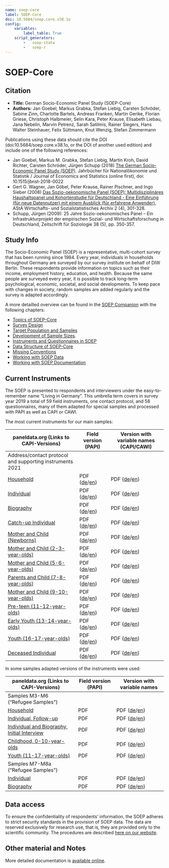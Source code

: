 ```yaml
---
name: soep-core
label: SOEP-Core
doi: 10.5684/soep.core.v38.1o
config:
    variables:
        label_table: True
    script_generators:
        -   soep-stata
        -   soep-r
---
```


# SOEP-Core

## Citation

* **Title:** German Socio-Economic Panel Study (SOEP-Core)
* **Authors:** Jan Goebel, Markus Grabka, Stefan Liebig, Carsten Schröder, Sabine Zinn, Charlotte Bartels, Andreas Franken, Martin Gerike, Florian Griese, Christoph Halbmeier, Selin Kara, Peter Krause, Elisabeth Liebau, Jana Nebelin, Marvin Petrenz, Sarah Satilmis, Rainer Siegers, Hans Walter Steinhauer, Felix Süttmann, Knut Wenzig, Stefan Zimmermann 

Publications using these data should cite the DOI (doi:10.5684/soep.core.v38.1o, or the DOI of another used edition) and include one of the following references:

* Jan Goebel, Markus M. Grabka, Stefan Liebig, Martin Kroh, David Richter, Carsten Schröder, Jürgen Schupp (2018) [The German Socio-Economic Panel Study (SOEP)](https://doi.org/10.1515/jbnst-2018-0022). Jahrbücher für Nationalökonomie und Statistik / Journal of Economics and Statistics (online first), doi: 10.1515/jbnst-2018-0022
* Gert G. Wagner, Jan Göbel, Peter Krause, Rainer Pischner, and Ingo Sieber (2008) [Das Sozio-oekonomische Panel (SOEP): Multidisziplinäres Haushaltspanel und Kohortenstudie für Deutschland - Eine Einführung (für neue Datennutzer) mit einem Ausblick (für erfahrene Anwender)](https://doi.org/10.1007/s11943-008-0050-y), AStA Wirtschafts- und Sozialstatistisches Archiv 2 (4), 301-328.
* Schupp, Jürgen (2009): 25 Jahre Sozio-oekonomisches Panel – Ein Infrastrukturprojekt der empirischen Sozial- und Wirtschaftsforschung in Deutschland, Zeitschrift für Soziologie 38 (5), pp. 350-357.

## Study Info

The Socio-Economic Panel (SOEP) is a representative, multi-cohort survey that has been running since 1984. Every year, individuals in households throughout Germany are surveyed by our survey institute on behalf of DIW Berlin. These respondents provide information on topics such as their income, employment history, education, and health. Because the same people are surveyed every year, it is possible to track long-term psychological, economic, societal, and social developments. To keep pace with changes in society, random samples are added regularly and the survey is adapted accordingly.

A more detailled overview can be found in the [SOEP Companion](http://companion.soep.de/) with the following chapters:

* [Topics of SOEP-Core](http://companion.soep.de/Topics%20of%20SOEPcore/index.html)
* [Survey Design](http://companion.soep.de/Survey%20Design/)
* [Target Population and Samples](http://companion.soep.de/Target%20Population%20and%20Samples/)
* [Development of Sample Sizes](http://companion.soep.de/Target%20Population%20and%20Samples/Development%20of%20Sample%20Sizes.html).
* [Instruments and Questionnaires in SOEP](http://companion.soep.de/Survey%20Design/SOEP%20Questionnaires.html)
* [Data Structure of SOEP-Core](http://companion.soep.de/Data%20Structure%20of%20SOEPcore/index.html)
* [Missing Conventions](http://companion.soep.de/Data%20Structure%20of%20SOEPcore/Missing%20Conventions.html)
* [Working with SOEP Data](http://companion.soep.de/Working%20with%20SOEP%20Data/)
* [Working with SOEP Documentation](http://companion.soep.de/Working%20with%20SOEP%20Documentation/)

## Current Instruments

The SOEP is presented to respondents and interviewers under the easy-to-remember name “Living in Germany”. This umbrella term covers in survey year 2019 a total of 59 field instruments, one contact protocol, and 58 questionnaires, many of them adapted for special samples and processed with PAPI as well as CAPI or CAWI.

The most current instruments for our main samples: 

| paneldata.org (Links to CAPI-Versions)                        | Field version (PAPI)                                                                                                                                                                  | Version with variable names (CAPI/CAWI) |
| ------------------------------------------------------------- | ------------------------------------------------------------------------------------------------------------------------------------------------------------------------------------- | ---------------------------------- |
| Address/contact protocol and supporting instruments 2021      |                                                                                                                                                                                       |                                    |
| [Household](inst/soep-core-2021-hh2)                          | PDF ([de](https://www.diw.de/documents/publikationen/73/diw_01.c.866866.de/diw_ssp1194.pdf)/[en](https://www.diw.de/documents/publikationen/73/diw_01.c.866901.de/diw_ssp1206.pdf)) | PDF ([de](https://www.diw.de/documents/publikationen/73/diw_01.c.882383.de/diw_ssp1267.pdf)/[en](https://www.diw.de/documents/publikationen/73/diw_01.c.882642.de/diw_ssp1287.pdf))                                |
| [Individual](inst/soep-core-2021-pe2)                         | PDF ([de](https://www.diw.de/documents/publikationen/73/diw_01.c.866868.de/diw_ssp1195.pdf)/[en](https://www.diw.de/documents/publikationen/73/diw_01.c.866903.de/diw_ssp1207.pdf)) | PDF ([de](https://www.diw.de/documents/publikationen/73/diw_01.c.882549.de/diw_ssp1276.pdf)/[en](https://www.diw.de/documents/publikationen/73/diw_01.c.887212.de/diw_ssp1296.pdf))                                |
| [Biography](inst/soep-core-2021-ll2)                          | PDF ([de](https://www.diw.de/documents/publikationen/73/diw_01.c.866870.de/diw_ssp1196.pdf)/[en](https://www.diw.de/documents/publikationen/73/diw_01.c.866905.de/diw_ssp1208.pdf)) | PDF ([de](https://www.diw.de/documents/publikationen/73/diw_01.c.886479.de/diw_ssp1273.pdf)/[en](https://www.diw.de/documents/publikationen/73/diw_01.c.887188.de/diw_ssp1293.pdf))                                |
| [Catch-up Individual](inst/soep-core-2021-l2)                 | PDF ([de](https://www.diw.de/documents/publikationen/73/diw_01.c.866864.de/diw_ssp1193.pdf)/[en](https://www.diw.de/documents/publikationen/73/diw_01.c.867265.de/diw_ssp1209.pdf)) | PDF ([de](https://www.diw.de/documents/publikationen/73/diw_01.c.882394.de/diw_ssp1272.pdf)/[en](https://www.diw.de/documents/publikationen/73/diw_01.c.887186.de/diw_ssp1292.pdf))                                |
| [Mother and Child (Newborns)](inst/soep-core-2021-e1-2)       | PDF ([de](https://www.diw.de/documents/publikationen/73/diw_01.c.866883.de/diw_ssp1198.pdf)/[en](https://www.diw.de/documents/publikationen/73/diw_01.c.867267.de/diw_ssp1211.pdf)) | PDF ([de](https://www.diw.de/documents/publikationen/73/diw_01.c.882373.de/diw_ssp1262.pdf)/[en](https://www.diw.de/documents/publikationen/73/diw_01.c.882557.de/diw_ssp1282.pdf))                                |
| [Mother and Child (2-3-year-olds)](inst/soep-core-2021-e2-2)  | PDF ([de](https://www.diw.de/documents/publikationen/73/diw_01.c.866885.de/diw_ssp1199.pdf)/[en](https://www.diw.de/documents/publikationen/73/diw_01.c.867269.de/diw_ssp1212.pdf)) | PDF ([de](https://www.diw.de/documents/publikationen/73/diw_01.c.882375.de/diw_ssp1263.pdf)/[en](https://www.diw.de/documents/publikationen/73/diw_01.c.882559.de/diw_ssp1283.pdf))                                |
| [Mother and Child (5-6-year-olds)](inst/soep-core-2021-e3-2)  | PDF ([de](https://www.diw.de/documents/publikationen/73/diw_01.c.866887.de/diw_ssp1200.pdf)/[en](https://www.diw.de/documents/publikationen/73/diw_01.c.867271.de/diw_ssp1213.pdf)) | PDF ([de](https://www.diw.de/documents/publikationen/73/diw_01.c.882377.de/diw_ssp1264.pdf)/[en](https://www.diw.de/documents/publikationen/73/diw_01.c.882630.de/diw_ssp1284.pdf))                                |
| [Parents and Child (7-8-year-olds)](inst/soep-core-2021-e4-2) | PDF ([de](https://www.diw.de/documents/publikationen/73/diw_01.c.866891.de/diw_ssp1201.pdf)/[en](https://www.diw.de/documents/publikationen/73/diw_01.c.867273.de/diw_ssp1214.pdf)) | PDF ([de](https://www.diw.de/documents/publikationen/73/diw_01.c.882379.de/diw_ssp1265.pdf)/[en](https://www.diw.de/documents/publikationen/73/diw_01.c.882632.de/diw_ssp1285.pdf))                                |
| [Mother and Child (9-10-year-olds)](inst/soep-core-2021-e5-2) | PDF ([de](https://www.diw.de/documents/publikationen/73/diw_01.c.866893.de/diw_ssp1202.pdf)/[en](https://www.diw.de/documents/publikationen/73/diw_01.c.867275.de/diw_ssp1215.pdf)) | PDF ([de](https://www.diw.de/documents/publikationen/73/diw_01.c.882381.de/diw_ssp1266.pdf)/[en](https://www.diw.de/documents/publikationen/73/diw_01.c.882634.de/diw_ssp1286.pdf))                                |
| [Pre-teen (11-12-year-olds)](inst/soep-core-2021-s-2)         | PDF ([de](https://www.diw.de/documents/publikationen/73/diw_01.c.866895.de/diw_ssp1203.pdf)/[en](https://www.diw.de/documents/publikationen/73/diw_01.c.867277.de/diw_ssp1216.pdf)) | PDF ([de](https://www.diw.de/documents/publikationen/73/diw_01.c.886489.de/diw_ssp1280.pdf)/[en](https://www.diw.de/documents/publikationen/73/diw_01.c.887220.de/diw_ssp1300.pdf))                                |
| [Early Youth (13-14-year-olds)](inst/soep-core-2021-s2-2)     | PDF ([de](https://www.diw.de/documents/publikationen/73/diw_01.c.866897.de/diw_ssp1204.pdf)/[en](https://www.diw.de/documents/publikationen/73/diw_01.c.869522.de/diw_ssp1246.pdf)) | PDF ([de](https://www.diw.de/documents/publikationen/73/diw_01.c.886487.de/diw_ssp1279.pdf)/[en](https://www.diw.de/documents/publikationen/73/diw_01.c.887218.de/diw_ssp1299.pdf))                                |
| [Youth (16-17-year-olds)](inst/soep-core-2021-ju2)           | PDF ([de](https://www.diw.de/documents/publikationen/73/diw_01.c.866899.de/diw_ssp1205.pdf)/[en](https://www.diw.de/documents/publikationen/73/diw_01.c.869524.de/diw_ssp1247.pdf)) | PDF ([de](https://www.diw.de/documents/publikationen/73/diw_01.c.882388.de/diw_ssp1269.pdf)/[en](https://www.diw.de/documents/publikationen/73/diw_01.c.882639.de/diw_ssp1289.pdf))                                |
| [Deceased Individual](inst/soep-core-2021-vp2)                | PDF ([de](https://www.diw.de/documents/publikationen/73/diw_01.c.866872.de/diw_ssp1197.pdf)/[en](https://www.diw.de/documents/publikationen/73/diw_01.c.867263.de/diw_ssp1210.pdf)) | PDF ([de](https://www.diw.de/documents/publikationen/73/diw_01.c.882555.de/diw_ssp1281.pdf)/[en](https://www.diw.de/documents/publikationen/73/diw_01.c.882732.de/diw_ssp1301.pdf))                                |

In some samples adapted versions of the instruments were used:

| paneldata.org (Links to CAPI-Versions)                                           | Field version (PAPI)                                                                         | Version with variable names |
| -------------------------------------------------------------------------------- | -------------------------------------------------------------------------------------------- | --------------------------- |
| Samples M3-M6 (“Refugee Samples”)                                                |                                                                                              |                             |
| [Household](inst/soep-core-2021-hh-m3456)                                        | PDF                                                                                          | PDF ([de](https://www.diw.de/documents/publikationen/73/diw_01.c.882385.de/diw_ssp1268.pdf)/[en](https://www.diw.de/documents/publikationen/73/diw_01.c.886491.de/diw_ssp1288.pdf))                         |
| [Individual, Follow-up](inst/soep-core-2021-p-m345-wieder)         | PDF                                                                                           | PDF ([de](https://www.diw.de/documents/publikationen/73/diw_01.c.886485.de/diw_ssp1278.pdf)/[en](https://www.diw.de/documents/publikationen/73/diw_01.c.887216.de/diw_ssp1298.pdf))                         |
| [Individual and Biography, Initial Interview](inst/soep-core-2021-pb-m3456-erst) | PDF                                                                                          | PDF ([de](https://www.diw.de/documents/publikationen/73/diw_01.c.886483.de/diw_ssp1275.pdf)/[en](https://www.diw.de/documents/publikationen/73/diw_01.c.887192.de/diw_ssp1295.pdf))                         |
| [Childhood, 0-10-year-olds](inst/soep-core-2021-ki-m3456)                         | PDF                                                                                          | PDF ([de](https://www.diw.de/documents/publikationen/73/diw_01.c.882392.de/diw_ssp1271.pdf)/[en](https://www.diw.de/documents/publikationen/73/diw_01.c.887184.de/diw_ssp1291.pdf))                         |
| [Youth (11-17-year-olds)](inst/soep-core-2021-ju-m3456)                           | PDF                                                                                          | PDF ([de](https://www.diw.de/documents/publikationen/73/diw_01.c.882390.de/diw_ssp1270.pdf)/[en](https://www.diw.de/documents/publikationen/73/diw_01.c.887182.de/diw_ssp1290.pdf))                         |
| Samples M7-M8a (“Refugee Samples”)                                                |                                                                                              |                             |
| [Individual](inst/soep-core-2021-pe2-m78)                                         | PDF | PDF ([de](https://www.diw.de/documents/publikationen/73/diw_01.c.882551.de/diw_ssp1277.pdf)/[en](https://www.diw.de/documents/publikationen/73/diw_01.c.887214.de/diw_ssp1297.pdf))                         |
| [Biography](inst/soep-core-2021-ll-m78)                                          | PDF  | PDF ([de](https://www.diw.de/documents/publikationen/73/diw_01.c.886481.de/diw_ssp1274.pdf)/[en](https://www.diw.de/documents/publikationen/73/diw_01.c.887190.de/diw_ssp1294.pdf))                         |

## Data access

To ensure the confidentiality of respondents’ information, the SOEP adheres to strict security standards in the provision of SOEP data. The data are reserved exclusively for research use, that is, they are provided only to the scientific community. The procedures are described [here on our website](https://www.diw.de/en/diw_01.c.601584.en/data_access.html).

## Other material and Notes

More detailed documentation is [available online](https://doi.org/10.5684/soep.core.v38o).

